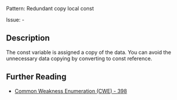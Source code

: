 Pattern: Redundant copy local const

Issue: -

## Description

The const variable is assigned a copy of the data. You can avoid the unnecessary data copying by converting to const reference.

## Further Reading

* [Common Weakness Enumeration (CWE) - 398](https://cwe.mitre.org/data/definitions/398.html)